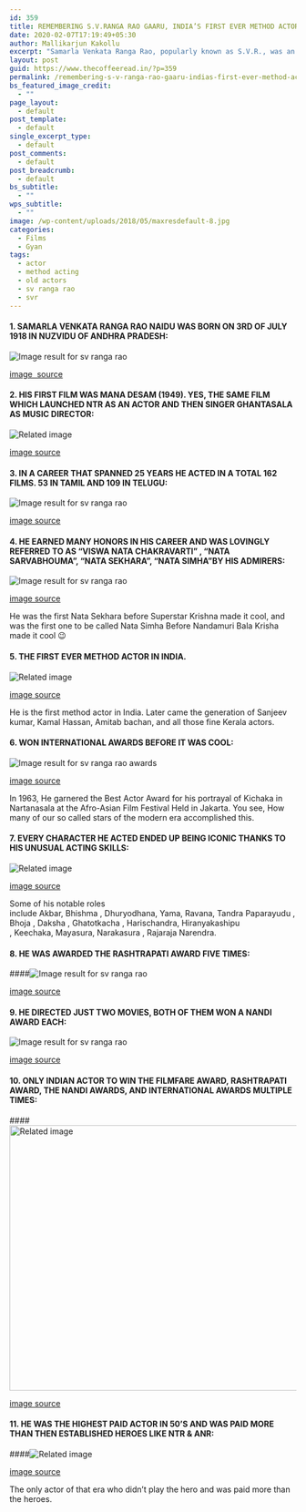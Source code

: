 ```yaml
---
id: 359
title: REMEMBERING S.V.RANGA RAO GAARU, INDIA’S FIRST EVER METHOD ACTOR
date: 2020-02-07T17:19:49+05:30
author: Mallikarjun Kakollu
excerpt: "Samarla Venkata Ranga Rao, popularly known as S.V.R., was an Indian film actor, director and producer known for his works in Telugu cinema and Tamil cinema. India's first ever method actor."
layout: post
guid: https://www.thecoffeeread.in/?p=359
permalink: /remembering-s-v-ranga-rao-gaaru-indias-first-ever-method-actor/
bs_featured_image_credit:
  - ""
page_layout:
  - default
post_template:
  - default
single_excerpt_type:
  - default
post_comments:
  - default
post_breadcrumb:
  - default
bs_subtitle:
  - ""
wps_subtitle:
  - ""
image: /wp-content/uploads/2018/05/maxresdefault-8.jpg
categories:
  - Films
  - Gyan
tags:
  - actor
  - method acting
  - old actors
  - sv ranga rao
  - svr
---
```

#### 1. SAMARLA VENKATA RANGA RAO NAIDU WAS BORN ON 3RD OF JULY 1918 IN NUZVIDU OF ANDHRA PRADESH:

![Image result for sv ranga rao](https://upload.wikimedia.org/wikipedia/commons/3/33/SV_Ranga_Rao_%28SVR%29%2C_Tummalapalli_Kshetrayya_Kalakshetram_Vijayawada.JPG) 

[image  source](https://www.google.co.in/search?q=sv+ranga+rao&tbm=isch&source=lnt&tbs=isz:lt,islt:xga&sa=X&ved=0ahUKEwjfut6j1__aAhWIvo8KHWiaCZ8QpwUIHw&biw=1350&bih=610&dpr=1#imgrc=aqxA8i5pzyjKHM:)

#### 2. HIS FIRST FILM WAS MANA DESAM (1949). YES, THE SAME FILM WHICH LAUNCHED NTR AS AN ACTOR AND THEN SINGER GHANTASALA AS MUSIC DIRECTOR:

![Related image](https://i.ytimg.com/vi/ilyE8jAgjSc/maxresdefault.jpg) 

[image source](https://www.google.co.in/search?biw=1350&bih=610&tbs=isz%3Alt%2Cislt%3Axga&tbm=isch&sa=1&ei=apz2WrepF4eFvQSlvJSACA&q=sv+ranga+rao&oq=sv+ranga+rao&gs_l=img.3...29226.29226.0.29460.1.1.0.0.0.0.0.0..0.0....0...1c.1.64.img..1.0.0....0.ZGDOJ5p_Aq4#imgdii=T-GWEg6o6i08dM:&imgrc=9tzPi_wlATXFRM:)

#### 3. IN A CAREER THAT SPANNED 25 YEARS HE ACTED IN A TOTAL 162 FILMS. 53 IN TAMIL AND 109 IN TELUGU:

![Image result for sv ranga rao](https://i.ytimg.com/vi/Oksj42lLO24/maxresdefault.jpg) 

[image source](https://www.google.co.in/search?biw=1350&bih=610&tbs=isz%3Alt%2Cislt%3Axga&tbm=isch&sa=1&ei=apz2WrepF4eFvQSlvJSACA&q=sv+ranga+rao&oq=sv+ranga+rao&gs_l=img.3...29226.29226.0.29460.1.1.0.0.0.0.0.0..0.0....0...1c.1.64.img..1.0.0....0.ZGDOJ5p_Aq4#imgrc=jApDCpdRduYvtM:)

#### 4. HE EARNED MANY HONORS IN HIS CAREER AND WAS LOVINGLY REFERRED TO AS “VISWA NATA CHAKRAVARTI” , “NATA SARVABHOUMA”, “NATA SEKHARA”, “NATA SIMHA”BY HIS ADMIRERS:

![Image result for sv ranga rao](https://s1-ssl.dmcdn.net/CWrEk/x1080-Pe0.jpg) 

[image source](https://www.google.co.in/search?biw=1350&bih=610&tbs=isz%3Alt%2Cislt%3Axga&tbm=isch&sa=1&ei=apz2WrepF4eFvQSlvJSACA&q=sv+ranga+rao&oq=sv+ranga+rao&gs_l=img.3...29226.29226.0.29460.1.1.0.0.0.0.0.0..0.0....0...1c.1.64.img..1.0.0....0.ZGDOJ5p_Aq4#imgrc=vdbavGRya0BpWM:)

He was the first Nata Sekhara before Superstar Krishna made it cool, and was the first one to be called Nata Simha Before Nandamuri Bala Krisha made it cool 😉

#### 5. THE FIRST EVER METHOD ACTOR IN INDIA.

![Related image](https://i.ytimg.com/vi/x5lJ1YG4YCU/maxresdefault.jpg) 

[image source](https://www.google.co.in/search?q=sv+ranga+rao&tbs=rimg:Cfbcz4v8JQE1IjjwTmVbUztB9u9u9g_14cJ92qhJPsB2JAexP4ZYSDqjqLVAcYGjX1_16AiQWPIv_1OZV4DXy8m1tw89CoSCfBOZVtTO0H2ERECo7Q8wsRAKhIJ7272D_1hwn3YRvTL51FMbpoEqEgmqEk-wHYkB7BHUNb_1_1IG9WDCoSCU_1hlhIOqOotEeRGa6YJXZcEKhIJUBxgaNfX_1oARzRO_1hMogTK8qEgmJBY8i_185lXhGVsIifdy4TuyoSCQNfLybW3Dz0EQ2QPe7UcVOh,isz:lt,islt:xga&tbm=isch&source=lnt&sa=X&ved=0ahUKEwi96Jy_2v_aAhUHq48KHbNeCmEQpwUIHw&biw=1350&bih=561&dpr=1#imgdii=skBtvxxEblys5M:&imgrc=VohnU8JskFRi4M:)

He is the first method actor in India. Later came the generation of Sanjeev kumar, Kamal Hassan, Amitab bachan, and all those fine Kerala actors.

#### 6. WON INTERNATIONAL AWARDS BEFORE IT WAS COOL:

![Image result for sv ranga rao awards](https://pbs.twimg.com/media/DckG9NzVMAAwWYG.jpg) 

[image source](https://www.google.co.in/search?biw=1350&bih=610&tbs=isz%3Alt%2Cislt%3Axga&tbm=isch&sa=1&ei=iZz2WsmCGIvhvASvq5eQBA&q=sv+ranga+rao+awards&oq=sv+ranga+rao+awards&gs_l=img.3..0i24k1.318472.319864.0.320832.7.4.0.3.3.0.259.481.2-2.2.0....0...1c.1.64.img..2.5.502...0j35i39k1j0i67k1.0.pPhaEevwntk#imgrc=-aBohTUYGkm_dM:)

In 1963, He garnered the Best Actor Award for his portrayal of Kichaka in Nartanasala at the Afro-Asian Film Festival Held in Jakarta. You see, How many of our so called stars of the modern era accomplished this.

#### 7. EVERY CHARACTER HE ACTED ENDED UP BEING ICONIC THANKS TO HIS UNUSUAL ACTING SKILLS:

![Related image](http://www.teluguone.com/tmdbuserfiles/SVR(1).jpg) 

[image source](https://www.google.co.in/search?biw=1350&bih=610&tbs=isz%3Alt%2Cislt%3Axga&tbm=isch&sa=1&ei=iZz2WsmCGIvhvASvq5eQBA&q=sv+ranga+rao+awards&oq=sv+ranga+rao+awards&gs_l=img.3..0i24k1.318472.319864.0.320832.7.4.0.3.3.0.259.481.2-2.2.0....0...1c.1.64.img..2.5.502...0j35i39k1j0i67k1.0.pPhaEevwntk#imgdii=ujw7JVF7xbMU0M:&imgrc=-aBohTUYGkm_dM:)

Some of his notable roles include Akbar, Bhishma , Dhuryodhana, Yama, Ravana, Tandra Paparayudu , Bhoja , Daksha , Ghatotkacha , Harischandra, Hiranyakashipu , Keechaka, Mayasura, Narakasura , Rajaraja Narendra.

#### 8. HE WAS AWARDED THE RASHTRAPATI AWARD FIVE TIMES:

####![Image result for sv ranga rao](https://i.ytimg.com/vi/k5A46ZL7KCA/maxresdefault.jpg) 

[image source](https://www.google.co.in/search?biw=1350&bih=610&tbs=isz%3Alt%2Cislt%3Axga&tbm=isch&sa=1&ei=3J32WpHUHYvsvgTD7ozoCg&q=sv+ranga+rao+&oq=sv+ranga+rao+&gs_l=img.3..35i39k1l2j0i67k1j0l2j0i67k1l2j0l3.305552.305552.0.305844.1.1.0.0.0.0.273.273.2-1.1.0....0...1c.1.64.img..0.1.271....0.7Uyd6i0PfrE#imgrc=9tzPi_wlATXFRM:)

#### 9. HE DIRECTED JUST TWO MOVIES, BOTH OF THEM WON A NANDI AWARD EACH:

![Image result for sv ranga rao](https://s3.ap-southeast-1.amazonaws.com/images.deccanchronicle.com/3642b7e406cc8afa0d7c2236ec5f094b2f5a7899-tc-img-preview.jpg) 

[image source](https://www.google.co.in/search?q=sv+ranga+rao&tbm=isch&tbs=rimg:Cfbcz4v8JQE1IjjwTmVbUztB9u9u9g_14cJ92qhJPsB2JAexP4ZYSDqjqLVAcYGjX1_16AiQWPIv_1OZV4DXy8m1tw89CoSCfBOZVtTO0H2ERECo7Q8wsRAKhIJ7272D_1hwn3YRvTL51FMbpoEqEgmqEk-wHYkB7BHUNb_1_1IG9WDCoSCU_1hlhIOqOotEeRGa6YJXZcEKhIJUBxgaNfX_1oARzRO_1hMogTK8qEgmJBY8i_185lXhGVsIifdy4TuyoSCQNfLybW3Dz0EQ2QPe7UcVOh&tbo=u&sa=X&ved=2ahUKEwiu-eOo2v_aAhWLqo8KHQWoDs4Q9C96BAgBEBs&biw=1350&bih=610&dpr=1#imgrc=zCrEeSrYPkUdzM:)

#### 10. ONLY INDIAN ACTOR TO WIN THE FILMFARE AWARD, RASHTRAPATI AWARD, THE NANDI AWARDS, AND INTERNATIONAL AWARDS MULTIPLE TIMES:

####<img class="" src="http://www.teluguwishesh.com/media/k2/items/src/5b384206376f3c0065194baacac383ac.jpg" alt="Related image" width="699" height="466" /> 

[image source](https://www.google.co.in/search?q=sv+ranga+rao&tbm=isch&tbs=rimg:Cfbcz4v8JQE1IjjwTmVbUztB9u9u9g_14cJ92qhJPsB2JAexP4ZYSDqjqLVAcYGjX1_16AiQWPIv_1OZV4DXy8m1tw89CoSCfBOZVtTO0H2ERECo7Q8wsRAKhIJ7272D_1hwn3YRvTL51FMbpoEqEgmqEk-wHYkB7BHUNb_1_1IG9WDCoSCU_1hlhIOqOotEeRGa6YJXZcEKhIJUBxgaNfX_1oARzRO_1hMogTK8qEgmJBY8i_185lXhGVsIifdy4TuyoSCQNfLybW3Dz0EQ2QPe7UcVOh&tbo=u&sa=X&ved=2ahUKEwiu-eOo2v_aAhWLqo8KHQWoDs4Q9C96BAgBEBs&biw=1350&bih=610&dpr=1#imgrc=GsHDvLpJj9Pt5M:https://www.google.co.in/search?q=sv+ranga+rao&tbm=isch&tbs=rimg:Cfbcz4v8JQE1IjjwTmVbUztB9u9u9g_14cJ92qhJPsB2JAexP4ZYSDqjqLVAcYGjX1_16AiQWPIv_1OZV4DXy8m1tw89CoSCfBOZVtTO0H2ERECo7Q8wsRAKhIJ7272D_1hwn3YRvTL51FMbpoEqEgmqEk-wHYkB7BHUNb_1_1IG9WDCoSCU_1hlhIOqOotEeRGa6YJXZcEKhIJUBxgaNfX_1oARzRO_1hMogTK8qEgmJBY8i_185lXhGVsIifdy4TuyoSCQNfLybW3Dz0EQ2QPe7UcVOh&tbo=u&sa=X&ved=2ahUKEwiu-eOo2v_aAhWLqo8KHQWoDs4Q9C96BAgBEBs&biw=1350&bih=610&dpr=1#imgrc=GsHDvLpJj9Pt5M:)

#### 11. HE WAS THE HIGHEST PAID ACTOR IN 50’S AND WAS PAID MORE THAN THEN ESTABLISHED HEROES LIKE NTR & ANR:

####![Related image](http://4.bp.blogspot.com/-7KE8ufB9TGU/TlCUkXk3uXI/AAAAAAAAEXg/02-uXsn19Z4/s1600/patala-bhairavi2.png) 

[image source](https://www.google.co.in/search?q=sv+ranga+rao&tbm=isch&tbs=rimg:Cfbcz4v8JQE1IjjwTmVbUztB9u9u9g_14cJ92qhJPsB2JAexP4ZYSDqjqLVAcYGjX1_16AiQWPIv_1OZV4DXy8m1tw89CoSCfBOZVtTO0H2ERECo7Q8wsRAKhIJ7272D_1hwn3YRvTL51FMbpoEqEgmqEk-wHYkB7BHUNb_1_1IG9WDCoSCU_1hlhIOqOotEeRGa6YJXZcEKhIJUBxgaNfX_1oARzRO_1hMogTK8qEgmJBY8i_185lXhGVsIifdy4TuyoSCQNfLybW3Dz0EQ2QPe7UcVOh&tbo=u&sa=X&ved=2ahUKEwiu-eOo2v_aAhWLqo8KHQWoDs4Q9C96BAgBEBs&biw=1350&bih=610&dpr=1#imgdii=p0BhgE5dEmGb_M:&imgrc=uLMx_Vls8ZEgsM:)

The only actor of that era who didn’t play the hero and was paid more than the heroes.

&nbsp;